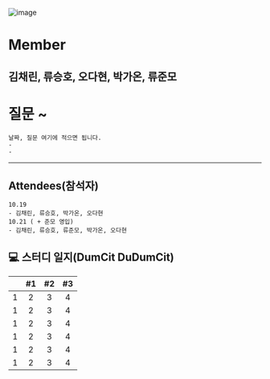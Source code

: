![image](https://user-images.githubusercontent.com/87309905/196717568-03302885-8a3a-4c96-9c49-dbc2fb69d8af.png)
# Member
김채린, 류승호, 오다현, 박가온, 류준모
---
# 질문 ~
```
날짜, 질문 여기에 적으면 됩니다.
-
-
```
---
## Attendees(참석자)
```
10.19
- 김채린, 류승호, 박가온, 오다현
10.21 ( + 준모 영입)
- 김채린, 류승호, 류준모, 박가온, 오다현
```

## 💻 스터디 일지(DumCit DuDumCit)

|                      |                                      #1                                       |                                     #2                                      |                                        #3                                        |
| :------------------: | :---------------------------------------------------------------------------: | :-------------------------------------------------------------------------: | :------------------------------------------------------------------------------: |
|           1           |                            2                                                   |             3          |   4   |
|           1           |                            2                                                   |             3          |   4   |
|           1           |                            2                                                   |             3          |   4   |
|           1           |                            2                                                   |             3          |   4   |
|           1           |                            2                                                   |             3          |   4   |
|           1           |                            2                                                   |             3          |   4   |
